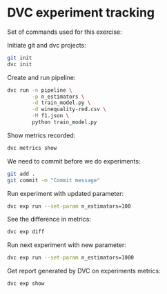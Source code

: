 # DVC experiment tracking

Set of commands used for this exercise:

Initiate git and dvc projects:
```bash
git init
dvc init
```

Create and run pipeline:
```bash
dvc run -n pipeline \
        -p n_estimators \
        -d train_model.py \
        -d winequality-red.csv \
        -M f1.json \
        python train_model.py
```

Show metrics recorded:
```bash
dvc metrics show
```

We need to commit before we do experiments:
```bash
git add .
git commit -m "Commit message"
```

Run experiment with updated parameter:
```bash
dvc exp run --set-param n_estimators=100
```

See the difference in metrics:
```bash
dvc exp diff
```

Run next experiment with new parameter:
```bash
dvc exp run --set-param n_estimators=1000
```

Get report generated by DVC on experiments metrics:
```bash
dvc exp show
```